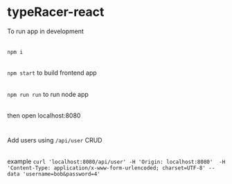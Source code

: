 # typeRacer-react

To run app in development
######
`npm i` 
######
`npm start` to build frontend app
###### 
`npm run run` to run node app
######
then open localhost:8080
#
Add users using `/api/user` CRUD
######
example
`curl 'localhost:8080/api/user' -H 'Origin: localhost:8080'  -H 'Content-Type: application/x-www-form-urlencoded; charset=UTF-8' --data 'username=bob&password=4'`
